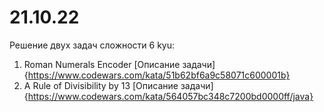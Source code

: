 # 21.10.22

Решение двух задач сложности 6 kyu:

1. Roman Numerals Encoder [Описание задачи]{https://www.codewars.com/kata/51b62bf6a9c58071c600001b}
2. A Rule of Divisibility by 13 [Описание задачи]{https://www.codewars.com/kata/564057bc348c7200bd0000ff/java}
